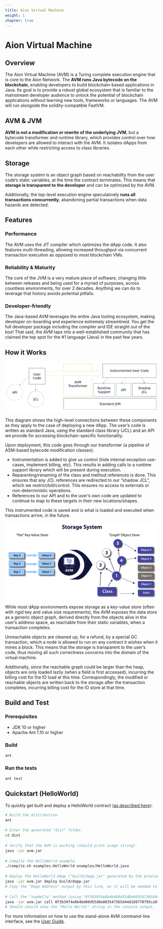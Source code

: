 ```yaml
---
title: Aion Virtual Machine
weight: 1
chapter: true
---
```


# Aion Virtual Machine

## Overview

The Aion Virtual Machine (AVM) is a Turing complete execution engine that is core to the Aion Network. The **AVM runs Java bytecode on the blockchain**, enabling developers to build blockchain-based applications in Java. Its goal is to provide a robust global ecosystem that is familiar to the mainstream developer audience to unlock the potential of blockchain applications without learning new tools, frameworks or languages. The AVM will run alongside the solidity-compatible FastVM.

## AVM & JVM

**AVM is not a modification or rewrite of the underlying JVM**, but a bytecode transformer and runtime library, which provides control over how developers are allowed to interact with the AVM. It isolates dApps from each other while restricting access to class libraries.

## Storage

The storage system is an object graph based on reachability from the user code’s static variables, at the time the contract terminates.  This means that **storage is transparent to the developer** and can be optimized by the AVM.

Additionally, the top-level execution engine speculatively **runs all transactions concurrently**, abandoning partial transactions when data hazards are detected.

## Features

### Performance

The AVM uses the JIT compiler which optimizes the dApp code. It also features multi-threading, allowing increased throughput via concurrent transaction execution as opposed to most blockchain VMs.

### Reliability & Maturity

The core of the JVM is a very mature piece of software, changing little between releases and being used for a myriad of purposes, across countless environments, for over 2 decades. Anything we can do to leverage that history avoids potential pitfalls.

### Developer-friendly

The Java-based AVM leverages the entire Java tooling ecosystem, making developer on-boarding and experience extremely streamlined. You get the full developer package including the compiler and IDE straight out of the box! That said, the AVM taps into a well-established community that has claimed the top spot for the #1 language (Java) in the past few years.

## How it Works

![AVM Architecture](/aion-node/avm/images/avm-how-it-works.png)

This diagram shows the high-level connections between these components as they apply to the case of deploying a new dApp. The user’s code is written as standard Java, using the standard class library (JCL) and an API we provide for accessing blockchain-specific functionality.

Upon deployment, this code goes through our transformer (a pipeline of ASM-based bytecode modification classes):

- Instrumentation is added to give us control (hide internal exception use-cases, implement billing, etc).  This results in adding calls to a runtime support library which will be present during execution.
- Reparenting/renaming of the class and method references is done.  This ensures that any JCL references are redirected to our “shadow JCL”, which we restrict/bill/control.  This ensures no access to externals or non-deterministic operations.
- References to our API and to the user’s own code are updated to continue to map to these targets in their new locations/shapes.

This instrumented code is saved and is what is loaded and executed when transactions arrive, in the future.

![Storage System](/aion-node/avm/images/avm-storage-system.png)

While most dApp environments expose storage as a key-value store (often with rigid key and value size requirements), the AVM exposes the data store as a generic object graph, derived directly from the objects alive in the user’s address space, as reachable from their static variables, when a transaction completes.

Unreachable objects are cleaned up, for a refund, by a special GC transaction, which a node is allowed to run on any contract it wishes when it mines a block. This means that the storage is transparent to the user’s code, thus moving all such correctness concerns into the domain of the virtual machine.

Additionally, since the reachable graph could be larger than the heap, objects are only loaded lazily (when a field is first accessed), incurring the billing cost for the IO load at this time.  Correspondingly, the modified or reachable objects are written back to the storage after the transaction completes, incurring billing cost for the IO store at that time.

## Build and Test

### Prerequisites

- JDK 10 or higher
- Apache Ant 1.10 or higher

### Build

```bash
ant
```

### Run the tests

```bash
ant test
```

## Quickstart (HelloWorld)

To quickly get built and deploy a HelloWorld contract ([as described here](https://blog.aion.network/hello-world-from-the-aion-virtual-machine-25038ac62f17)):

```bash
# Build the distribution.
ant

# Enter the generated "dist" folder.
cd dist

# Verify that the AVM is working (should print usage string).
java -jar avm.jar

# Compile the HelloWorld example.
./compile.sh examples.HelloWorld examples/HelloWorld.java

# Deploy the HelloWorld DApp ("build/dapp.jar" generated by the previous step).
java -jar avm.jar deploy build/dapp.jar
# Copy the "Dapp Address" output by this line, as it will be needed to interact with the deployed DApp.

# Call the "sayHello" method (using "0f3b39f4e8b4bd60d55d8e803547365d44d169770795ca9192eec3e20163e111" as an example DApp address).
java -jar avm.jar call 0f3b39f4e8b4bd60d55d8e803547365d44d169770795ca9192eec3e20163e111 -m "sayHello"
# Should should show the "Hello World!" string in the console output.
```

For more information on how to use the stand-alone AVM command-line interface, see the [User Guide](https://github.com/aionnetwork/AVM/blob/master/docs/USER_GUIDE.md).